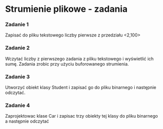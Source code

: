 # Strumienie plikowe - zadania

### Zadanie 1
Zapisać do pliku tekstowego liczby pierwsze z przedziału <2,100>

### Zadanie 2
Wczytać liczby z pierwszego zadania z pliku tekstowego i wyświetlić ich sumę.
Zadania zrobic przy użyciu buforowanego strumienia.

### Zadanie 3
Utworzyć obiekt klasy Student i zapisać go do pliku binarnego i następnie odczytać.

### Zadanie 4
Zaprojektowac klase Car i zapisac trzy obiekty tej klasy do pliku binarnego a następnie odczytać
